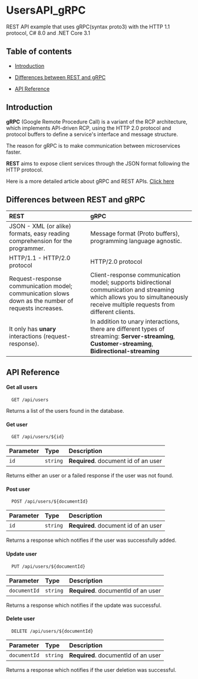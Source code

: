 
# UsersAPI_gRPC

REST API example that uses gRPC(syntax proto3) with the HTTP 1.1 protocol, C# 8.0 and .NET Core 3.1 


## Table of contents

- [Introduction](#introduction)

- [Differences between REST and gRPC](#differences-between-rest-and-grpc)

- [API Reference](#api-reference)

## Introduction

**gRPC** (Google Remote Procedure Call) is a variant of the RCP architecture, which implements API-driven RCP, using the HTTP 2.0 protocol and protocol buffers to define a service's interface and message structure. 

The reason for gRPC is to make communication between microservices faster.

**REST** aims to expose client services through the JSON format following the HTTP protocol. 

Here is a more detailed article about gRPC and REST APIs. 
[Click here](https://www.imaginarycloud.com/blog/grpc-vs-rest/)


## Differences between REST and gRPC

| REST | gRPC  | 
| :----------------------- | :------- | 
| JSON - XML (or alike) formats, easy reading comprehension for the programmer. |Message format (Proto buffers), programming language agnostic. |
| HTTP/1.1 - HTTP/2.0 protocol     | HTTP/2.0 protocol  | 
| Request-response communication model; communication slows down as the number of requests increases.| Client-response communication model; supports bidirectional communication and streaming which allows you to simultaneously receive multiple requests from different clients.|
| It only has **unary** interactions (request-response). | In addition to unary interactions, there are different types of streaming: **Server-streaming**, **Customer-streaming**, **Bidirectional-streaming** |



## API Reference 

#### Get all users

~~~
  GET /api/users
~~~
Returns a list of the users found in the database.

#### Get user

~~~
  GET /api/users/${id}
~~~

| Parameter | Type     | Description                       |
| :-------- | :------- | :-------------------------------- |
| `id`      | `string` | **Required**. document id of an user  |

Returns either an user or a failed response if the user was not found.
#### Post user
~~~
  POST /api/users/${documentId}
~~~

| Parameter | Type     | Description                       |
| :-------- | :------- | :-------------------------------- |
| `id`      | `string` | **Required**. document id of an user  |

Returns a response which notifies if the user was successfully added.

#### Update user
~~~
  PUT /api/users/${documentId}
~~~

| Parameter | Type     | Description                       |
| :-------- | :------- | :-------------------------------- |
| `documentId`      | `string` | **Required**. documentId of an user  |



Returns a response which notifies if the update was successful.

#### Delete user
~~~
  DELETE /api/users/${documentId}
~~~

| Parameter | Type     | Description                       |
| :-------- | :------- | :-------------------------------- |
| `documentId`      | `string` | **Required**. documentId of an user  |



Returns a response which notifies if the user deletion was successful.
